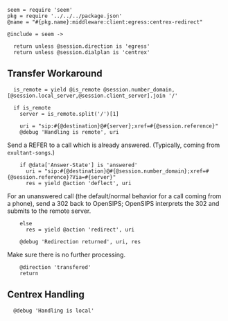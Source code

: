     seem = require 'seem'
    pkg = require '../../../package.json'
    @name = "#{pkg.name}:middleware:client:egress:centrex-redirect"

    @include = seem ->

      return unless @session.direction is 'egress'
      return unless @session.dialplan is 'centrex'

Transfer Workaround
-------------------

      is_remote = yield @is_remote @session.number_domain, [@session.local_server,@session.client_server].join '/'

      if is_remote
        server = is_remote.split('/')[1]

        uri = "sip:#{@destination}@#{server};xref=#{@session.reference}"
        @debug 'Handling is remote', uri

Send a REFER to a call which is already answered. (Typically, coming from `exultant-songs`.)

        if @data['Answer-State'] is 'answered'
          uri = "sip:#{@destination}@#{@session.number_domain};xref=#{@session.reference}?Via=#{server}"
          res = yield @action 'deflect', uri

For an unanswered call (the default/normal behavior for a call coming from a phone),
send a 302 back to OpenSIPS; OpenSIPS interprets the 302 and submits to the remote server.

        else
          res = yield @action 'redirect', uri

        @debug 'Redirection returned', uri, res

Make sure there is no further processing.

        @direction 'transfered'
        return

Centrex Handling
----------------

      @debug 'Handling is local'
